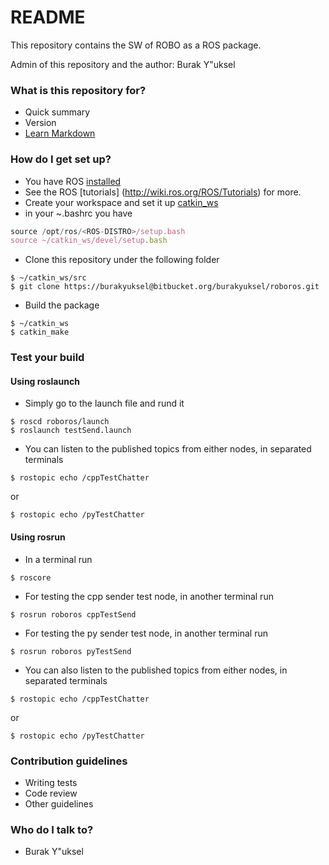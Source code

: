 # README #

This repository contains the SW of ROBO as a ROS package.

Admin of this repository and the author: Burak Y\"uksel

### What is this repository for? ###

* Quick summary
* Version
* [Learn Markdown](https://bitbucket.org/tutorials/markdowndemo)

### How do I get set up? ###

* You have ROS [installed](http://wiki.ros.org/noetic/Installation/Ubuntu)
* See the ROS [tutorials] (http://wiki.ros.org/ROS/Tutorials) for more.
* Create your workspace and set it up [catkin_ws](http://wiki.ros.org/ROS/Tutorials/InstallingandConfiguringROSEnvironment)
* in your ~\.bashrc you have
```js
source /opt/ros/<ROS-DISTRO>/setup.bash
source ~/catkin_ws/devel/setup.bash
```
* Clone this repository under the following folder
```console
$ ~/catkin_ws/src
$ git clone https://burakyuksel@bitbucket.org/burakyuksel/roboros.git
```
* Build the package
```console
$ ~/catkin_ws
$ catkin_make
```

### Test your build ###

#### Using roslaunch

* Simply go to the launch file and rund it
```console
$ roscd roboros/launch
$ roslaunch testSend.launch
```
* You can listen to the published topics from either nodes, in separated terminals
```console
$ rostopic echo /cppTestChatter
```
or
```console
$ rostopic echo /pyTestChatter
```

#### Using rosrun

* In a terminal run
```console
$ roscore
```
* For testing the cpp sender test node, in another terminal run
```console
$ rosrun roboros cppTestSend
```
* For testing the py sender test node, in another terminal run
```console
$ rosrun roboros pyTestSend
```
* You can also listen to the published topics from either nodes, in separated terminals
```console
$ rostopic echo /cppTestChatter
```
or
```console
$ rostopic echo /pyTestChatter
```


### Contribution guidelines ###

* Writing tests
* Code review
* Other guidelines

### Who do I talk to? ###

* Burak Y\"uksel